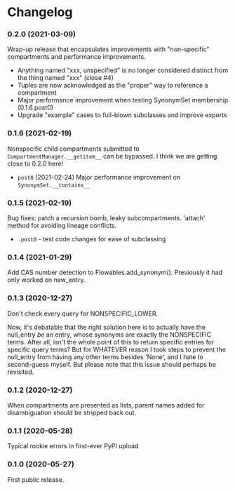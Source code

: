 # Changelog

### 0.2.0 (2021-03-09)

Wrap-up release that encapsulates improvements with "non-specific" compartments and performance improvements.
 * Anything named "xxx, unspecified" is no longer considered distinct from the thing named "xxx" (close #4)
 * Tuples are now acknowledged as the "proper" way to reference a compartment
 * Major performance improvement when testing SynonymSet membership (0.1.6.post0)
 * Upgrade "example" cases to full-blown subclasses and improve exports

### 0.1.6 (2021-02-19)

Nonspecific child compartments submitted to `CompartmentManager.__getitem__` can be bypassed. 
I think we are getting close to 0.2.0 here!

 - `post0` (2021-02-24) Major performance improvement on `SynonymSet.__contains__`

### 0.1.5 (2021-02-19)

Bug fixes: patch a recursion bomb, leaky subcompartments. 'attach' method for avoiding lineage
conflicts.

 - `.post0` - test code changes for ease of subclassing

### 0.1.4 (2021-01-29)

Add CAS number detection to Flowables.add_synonym().  Previously it had only worked on new_entry.

### 0.1.3 (2020-12-27)

Don't check every query for NONSPECIFIC_LOWER.

Now, it's debatable that the right solution here is to actually have the null_entry _be_ an entry, whose synonyms 
are exactly the NONSPECIFIC terms.  After all, isn't the whole point of this to return specific entries for specific
query terms?  But for WHATEVER reason I took steps to prevent the null_entry from having any other terms besides
'None', and I hate to second-guess myself.  But please note that this issue should perhaps be revisited. 

### 0.1.2 (2020-12-27)

When compartments are presented as lists, parent names added for disambiguation should be stripped back out.

### 0.1.1 (2020-05-28)

Typical rookie errors in first-ever PyPI upload

### 0.1.0 (2020-05-27)

First public release.
